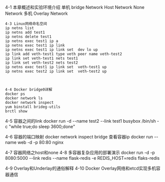 4-1 本章概述和实验环境介绍
	单机
		bridge Network
		Host Network
		None Network
	多机
		Overlay Network
	
	4-3 Linux网络命名空间
	ip netns list
	ip netns add test1
	ip netns delete test1
	ip netns exec test1 ip a
	ip netns exec test1 ip link
	ip netns exec test1 ip link set  dev lo up
	ip link add veth-test1 type veth peer name veth-test2
	ip link set veth-test1 nets test1
	ip link set veth-test2 nets test2
	ip netns exec test1 ip link set  veth-test1 up
	ip netns exec test2 ip link set  veth-test2 up



	4-4 Docker bridge0详解
	docker ps
	docker network ls
	docker network inspect
	yum binstall brideg-utils
	brctl show

4-5 容器之间的link
	docker run -d --name test2 --link test1 busybox /bin/sh -c "while true;do sleep 3600;done"
	
4-6 容器的端口映射
	docker network inspect bridge
		查看容器ip
	docker run --name web -d -p 80:80 nginx
	
4-7 容器网络之host和none
4-8 多容器复杂应用的部署演示
	docker run -d -p 8080:5000 --link redis --name flask-redis -e REDIS_HOST=redis flaks-redis
	
	
4-9 Overlay和Underlay的通俗解释
4-10 Docker Overlay网络和etcd实现多机容器通信